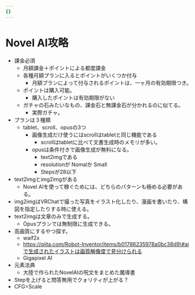 ```yaml
---
{}
---
```

# Novel AI攻略

- 課金必須
    - 月額課金＋ポイントによる都度課金
    - 各種月額プランに入るとポイントがいくつか付与
        - 月額プランによって付与されるポイントは、一ヶ月の有効期限つき。
    - ポイントは購入可能。
        - 購入したポイントは有効期限がない
    - ガチャの石みたいなもの、課金石と無課金石が分かれるのに似てる。
        - 実際ガチャ。
- プランは３種類
    - tablet、scroll、opusの3つ
        - 画像生成だけ使うにはscrollはtabletと同じ機能である
            - scrollはtabletに比べて文書生成時のメモリが多い。
        - opusは条件付きで画像生成が無料になる。
            - text2imgである
            - resolutionが Nomalか Small
            - Stepsが28以下
- text2imgとimg2imgがある
    - Novel AIを使って稼ぐためには、どちらのパターンも極める必要がある。
- img2imgはVRChatで撮った写真をイラスト化したり、漫画を書いたり、構図を指定したりする時に使える。
- text2imgは文章のみで生成する。
    - Opusプランでは無制限に生成できる。
- 高画質にするやつ探す。
    - waif2x
    - https://qiita.com/Robot-Inventor/items/b01786235978a0bc38d9\#aiで生成されたイラストは画質解像度で見分けられる
    - Gigapixel AI
- 元素法典
    - 大陸で作られたNovelAIの呪文をまとめた魔導書
- Stepを上げると問答無用でクォリティが上がる？
- CFG=Scale